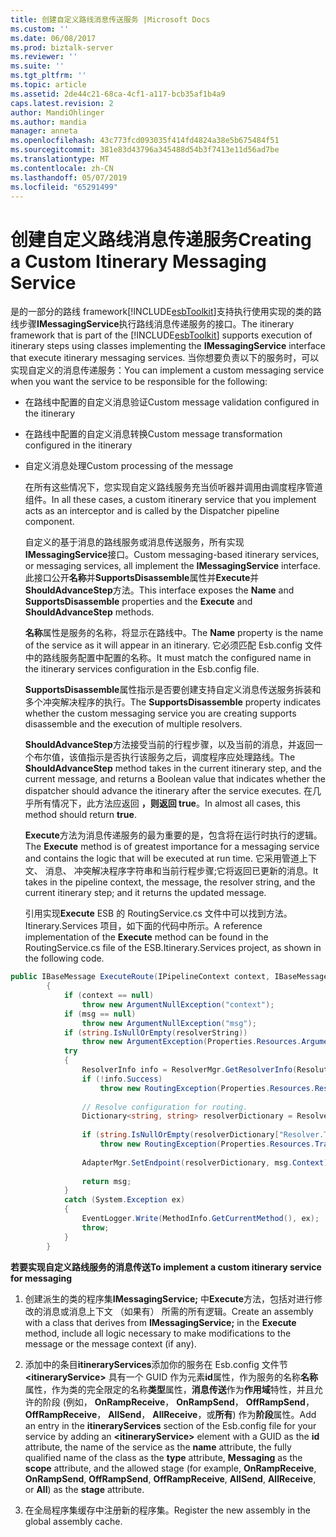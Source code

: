 ```yaml
---
title: 创建自定义路线消息传送服务 |Microsoft Docs
ms.custom: ''
ms.date: 06/08/2017
ms.prod: biztalk-server
ms.reviewer: ''
ms.suite: ''
ms.tgt_pltfrm: ''
ms.topic: article
ms.assetid: 2de44c21-68ca-4cf1-a117-bcb35af1b4a9
caps.latest.revision: 2
author: MandiOhlinger
ms.author: mandia
manager: anneta
ms.openlocfilehash: 43c773fcd093035f414fd4824a38e5b675484f51
ms.sourcegitcommit: 381e83d43796a345488d54b3f7413e11d56ad7be
ms.translationtype: MT
ms.contentlocale: zh-CN
ms.lasthandoff: 05/07/2019
ms.locfileid: "65291499"
---
```

# <a name="creating-a-custom-itinerary-messaging-service"></a><span data-ttu-id="ed7be-102">创建自定义路线消息传递服务</span><span class="sxs-lookup"><span data-stu-id="ed7be-102">Creating a Custom Itinerary Messaging Service</span></span>
<span data-ttu-id="ed7be-103">是的一部分的路线 framework[!INCLUDE[esbToolkit](../includes/esbtoolkit-md.md)]支持执行使用实现的类的路线步骤**IMessagingService**执行路线消息传递服务的接口。</span><span class="sxs-lookup"><span data-stu-id="ed7be-103">The itinerary framework that is part of the [!INCLUDE[esbToolkit](../includes/esbtoolkit-md.md)] supports execution of itinerary steps using classes implementing the **IMessagingService** interface that execute itinerary messaging services.</span></span> <span data-ttu-id="ed7be-104">当你想要负责以下的服务时，可以实现自定义的消息传递服务：</span><span class="sxs-lookup"><span data-stu-id="ed7be-104">You can implement a custom messaging service when you want the service to be responsible for the following:</span></span>  
  
- <span data-ttu-id="ed7be-105">在路线中配置的自定义消息验证</span><span class="sxs-lookup"><span data-stu-id="ed7be-105">Custom message validation configured in the itinerary</span></span>  
  
- <span data-ttu-id="ed7be-106">在路线中配置的自定义消息转换</span><span class="sxs-lookup"><span data-stu-id="ed7be-106">Custom message transformation configured in the itinerary</span></span>  
  
- <span data-ttu-id="ed7be-107">自定义消息处理</span><span class="sxs-lookup"><span data-stu-id="ed7be-107">Custom processing of the message</span></span>  
  
  <span data-ttu-id="ed7be-108">在所有这些情况下，您实现自定义路线服务充当侦听器并调用由调度程序管道组件。</span><span class="sxs-lookup"><span data-stu-id="ed7be-108">In all these cases, a custom itinerary service that you implement acts as an interceptor and is called by the Dispatcher pipeline component.</span></span>  
  
  <span data-ttu-id="ed7be-109">自定义的基于消息的路线服务或消息传送服务，所有实现**IMessagingService**接口。</span><span class="sxs-lookup"><span data-stu-id="ed7be-109">Custom messaging-based itinerary services, or messaging services, all implement the **IMessagingService** interface.</span></span> <span data-ttu-id="ed7be-110">此接口公开**名称**并**SupportsDisassemble**属性并**Execute**并**ShouldAdvanceStep**方法。</span><span class="sxs-lookup"><span data-stu-id="ed7be-110">This interface exposes the **Name** and **SupportsDisassemble** properties and the **Execute** and **ShouldAdvanceStep** methods.</span></span>  
  
  <span data-ttu-id="ed7be-111">**名称**属性是服务的名称，将显示在路线中。</span><span class="sxs-lookup"><span data-stu-id="ed7be-111">The **Name** property is the name of the service as it will appear in an itinerary.</span></span> <span data-ttu-id="ed7be-112">它必须匹配 Esb.config 文件中的路线服务配置中配置的名称。</span><span class="sxs-lookup"><span data-stu-id="ed7be-112">It must match the configured name in the itinerary services configuration in the Esb.config file.</span></span>  
  
  <span data-ttu-id="ed7be-113">**SupportsDisassemble**属性指示是否要创建支持自定义消息传送服务拆装和多个冲突解决程序的执行。</span><span class="sxs-lookup"><span data-stu-id="ed7be-113">The **SupportsDisassemble** property indicates whether the custom messaging service you are creating supports disassemble and the execution of multiple resolvers.</span></span>  
  
  <span data-ttu-id="ed7be-114">**ShouldAdvanceStep**方法接受当前的行程步骤，以及当前的消息，并返回一个布尔值，该值指示是否执行该服务之后，调度程序应处理路线。</span><span class="sxs-lookup"><span data-stu-id="ed7be-114">The **ShouldAdvanceStep** method takes in the current itinerary step, and the current message, and returns a Boolean value that indicates whether the dispatcher should advance the itinerary after the service executes.</span></span> <span data-ttu-id="ed7be-115">在几乎所有情况下，此方法应返回 **，则返回 true**。</span><span class="sxs-lookup"><span data-stu-id="ed7be-115">In almost all cases, this method should return **true**.</span></span>  
  
  <span data-ttu-id="ed7be-116">**Execute**方法为消息传递服务的最为重要的是，包含将在运行时执行的逻辑。</span><span class="sxs-lookup"><span data-stu-id="ed7be-116">The **Execute** method is of greatest importance for a messaging service and contains the logic that will be executed at run time.</span></span> <span data-ttu-id="ed7be-117">它采用管道上下文、 消息、 冲突解决程序字符串和当前行程步骤;它将返回已更新的消息。</span><span class="sxs-lookup"><span data-stu-id="ed7be-117">It takes in the pipeline context, the message, the resolver string, and the current itinerary step; and it returns the updated message.</span></span>  
  
  <span data-ttu-id="ed7be-118">引用实现**Execute** ESB 的 RoutingService.cs 文件中可以找到方法。Itinerary.Services 项目，如下面的代码中所示。</span><span class="sxs-lookup"><span data-stu-id="ed7be-118">A reference implementation of the **Execute** method can be found in the RoutingService.cs file of the ESB.Itinerary.Services project, as shown in the following code.</span></span>  
  
```csharp  
public IBaseMessage ExecuteRoute(IPipelineContext context, IBaseMessage msg, string resolverString)  
        {  
            if (context == null)  
                throw new ArgumentNullException("context");  
            if (msg == null)  
                throw new ArgumentNullException("msg");  
            if (string.IsNullOrEmpty(resolverString))  
                throw new ArgumentException(Properties.Resources.ArgumentStringRequired, "resolverString");  
            try  
            {  
                ResolverInfo info = ResolverMgr.GetResolverInfo(ResolutionType.Endpoint, resolverString);  
                if (!info.Success)  
                    throw new RoutingException(Properties.Resources.ResolverStringInvalid, resolverString);  
  
                // Resolve configuration for routing.  
                Dictionary<string, string> resolverDictionary = ResolverMgr.Resolve(info, msg, context);  
  
                if (string.IsNullOrEmpty(resolverDictionary["Resolver.TransportLocation"]))  
                    throw new RoutingException(Properties.Resources.TransportLocationNotResolved, resolverString);  
  
                AdapterMgr.SetEndpoint(resolverDictionary, msg.Context);  
  
                return msg;  
            }  
            catch (System.Exception ex)  
            {  
                EventLogger.Write(MethodInfo.GetCurrentMethod(), ex);  
                throw;  
            }        
        }  
```  
  
 <span data-ttu-id="ed7be-119">**若要实现自定义路线服务的消息传送**</span><span class="sxs-lookup"><span data-stu-id="ed7be-119">**To implement a custom itinerary service for messaging**</span></span>  
  
1.  <span data-ttu-id="ed7be-120">创建派生的类的程序集**IMessagingService;** 中**Execute**方法，包括对进行修改的消息或消息上下文 （如果有） 所需的所有逻辑。</span><span class="sxs-lookup"><span data-stu-id="ed7be-120">Create an assembly with a class that derives from **IMessagingService;** in the **Execute** method, include all logic necessary to make modifications to the message or the message context (if any).</span></span>  
  
2.  <span data-ttu-id="ed7be-121">添加中的条目**itineraryServices**添加你的服务在 Esb.config 文件节 **\<itineraryService\>** 具有一个 GUID 作为元素**id**属性，作为服务的名称**名称**属性，作为类的完全限定的名称**类型**属性，**消息传送**作为**作用域**特性，并且允许的阶段 (例如， **OnRampReceive**， **OnRampSend**， **OffRampSend**， **OffRampReceive**， **AllSend**， **AllReceive**，或**所有**) 作为**阶段**属性。</span><span class="sxs-lookup"><span data-stu-id="ed7be-121">Add an entry in the **itineraryServices** section of the Esb.config file for your service by adding an **\<itineraryService\>** element with a GUID as the **id** attribute, the name of the service as the **name** attribute, the fully qualified name of the class as the **type** attribute, **Messaging** as the **scope** attribute, and the allowed stage (for example, **OnRampReceive**, **OnRampSend**, **OffRampSend**, **OffRampReceive**, **AllSend**, **AllReceive**, or **All**) as the **stage** attribute.</span></span>  
  
3.  <span data-ttu-id="ed7be-122">在全局程序集缓存中注册新的程序集。</span><span class="sxs-lookup"><span data-stu-id="ed7be-122">Register the new assembly in the global assembly cache.</span></span>